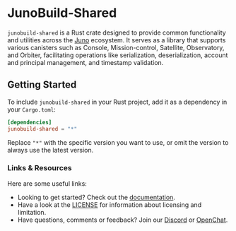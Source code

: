 # JunoBuild-Shared

`junobuild-shared` is a Rust crate designed to provide common functionality and utilities across the [Juno](https://juno.build) ecosystem. It serves as a library that supports various canisters such as Console, Mission-control, Satellite, Observatory, and Orbiter, facilitating operations like serialization, deserialization, account and principal management, and timestamp validation.

## Getting Started

To include `junobuild-shared` in your Rust project, add it as a dependency in your `Cargo.toml`:

```toml
[dependencies]
junobuild-shared = "*"
```

Replace `"*"` with the specific version you want to use, or omit the version to always use the latest version.

### Links & Resources

Here are some useful links:

- Looking to get started? Check out the [documentation](https://juno.build).
- Have a look at the [LICENSE](https://github.com/junobuild/juno/blob/main/src/libs/shared/LICENSE.md) for information about licensing and limitation.
- Have questions, comments or feedback? Join our [Discord](https://discord.gg/wHZ57Z2RAG) or [OpenChat](https://oc.app/community/vxgpi-nqaaa-aaaar-ar4lq-cai/?ref=xanzv-uaaaa-aaaaf-aneba-cai).
